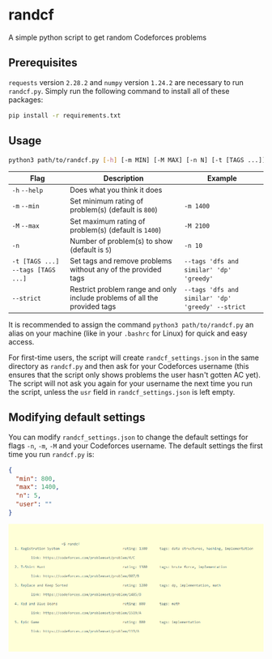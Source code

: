 # randcf

A simple python script to get random Codeforces problems

## Prerequisites

`requests` version `2.28.2` and `numpy` version `1.24.2` are necessary to run `randcf.py`. Simply run the following command to install all of these packages:

```bash
pip install -r requirements.txt
```

## Usage

```bash
python3 path/to/randcf.py [-h] [-m MIN] [-M MAX] [-n N] [-t [TAGS ...]] [--strict]
```

| Flag | Description | Example |
| --- | --- | --- |
| `-h` `--help` | Does what you think it does | |
| `-m` `--min` | Set minimum rating of problem(s) (default is `800`) | `-m 1400` |
| `-M` `--max` | Set maximum rating of problem(s) (default is `1400`) | `-M 2100` |
| `-n`  | Number of problem(s) to show (default is `5`) | `-n 10` |
| `-t [TAGS ...]` `--tags [TAGS ...]` | Set tags and remove problems without any of the provided tags | `--tags 'dfs and similar' 'dp' 'greedy'` |
| `--strict` | Restrict problem range and only include problems of all the provided tags | `--tags 'dfs and similar' 'dp' 'greedy' --strict` |


It is recommended to assign the command `python3 path/to/randcf.py` an alias on your machine (like in your `.bashrc` for Linux) for quick and easy access.

For first-time users, the script will create `randcf_settings.json` in the same directory as `randcf.py` and then ask for your Codeforces username (this ensures that the script only shows problems the user hasn't gotten AC yet).
The script will not ask you again for your username the next time you run the script, unless the `usr` field in `randcf_settings.json` is left empty.

## Modifying default settings

You can modify `randcf_settings.json` to change the default settings for flags `-n`, `-m`, `-M` and your Codeforces username. The default settings the first time you run `randcf.py` is:

```json
{
  "min": 800,
  "max": 1400,
  "n": 5,
  "user": ""
}
```

<p align="center">
  <img src="/assets/example.png">
</p>
